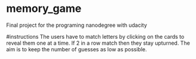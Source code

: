 # memory_game
Final project for the programing nanodegree with udacity

#instructions
The users have to match letters by clicking on the cards to reveal them one at a time. If 2 in a row match then they stay upturned. 
The aim is to keep the number of guesses as low as possible.


